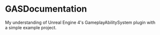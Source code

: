 # GASDocumentation
 My understanding of Unreal Engine 4's GameplayAbilitySystem plugin with a simple example project.
